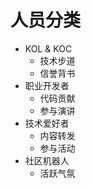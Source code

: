 # 人员分类

* KOL & KOC&#x20;
  * 技术步道
  * 信誉背书
* 职业开发者
  * 代码贡献
  * 参与演讲
* 技术爱好者
  * 内容转发
  * 参与活动
* 社区机器人
  * 活跃气氛

